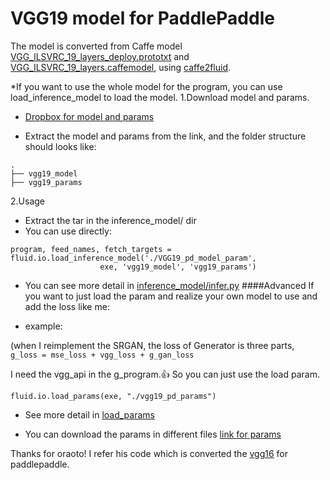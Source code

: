 # VGG19 model for PaddlePaddle
The model is converted from Caffe model [VGG_ILSVRC_19_layers_deploy.prototxt](https://gist.githubusercontent.com/ksimonyan/3785162f95cd2d5fee77/raw/f43eeefc869d646b449aa6ce66f87bf987a1c9b5/VGG_ILSVRC_19_layers_deploy.prototxt) and [VGG_ILSVRC_19_layers.caffemodel](http://www.robots.ox.ac.uk/~vgg/software/very_deep/caffe/VGG_ILSVRC_19_layers.caffemodel), using [caffe2fluid](https://github.com/PaddlePaddle/models/tree/develop/fluid/PaddleCV/image_classification/caffe2fluid).

*If you want to use the whole model for the program, you can use load_inference_model to load the model.
1.Download model and params.
- [Dropbox for model and params](https://www.dropbox.com/s/4rbkipqj2h86id6/VGG19_pd_model_param.tar.7z?dl=0)

- Extract the model and params from the link, and the folder structure should looks like:
```
.
├── vgg19_model
├── vgg19_params
```

2.Usage

 - Extract the tar in the inference_model/ dir
- You can use directly:
```
program, feed_names, fetch_targets = fluid.io.load_inference_model('./VGG19_pd_model_param', 
					exe, 'vgg19_model', 'vgg19_params')
```
- You can see more detail in [inference_model/infer.py](./inference_model/infer.py)
####Advanced
If you want to just load the param and realize your own model to use and add the loss like me:
 
 - example:

(when I reimplement the SRGAN, the loss of Generator is three parts,`
g_loss = mse_loss + vgg_loss + g_gan_loss`

I need the vgg_api in the g_program.:+1:
So you can just use the load param.
```
fluid.io.load_params(exe, "./vgg19_pd_params")
```
 - See more detail in [load_params](load_params/infer.py)
 
  * You can download the params in different files [link for params](https://www.dropbox.com/s/7sae9pqf042llqq/vgg19_pd_params.tar.7z?dl=0)
  
  
  
  Thanks for oraoto!
I refer his code which is converted the [vgg16](https://github.com/oraoto/paddle-vgg16) for paddlepaddle.
  
  